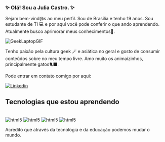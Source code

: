 ### ✨ Olá! Sou a Julia Castro. ✨

Sejam bem-vind@s ao meu perfil.
Sou de Brasília e tenho 19 anos. Sou estudante de TI 💻 e por aqui você pode conferir o que ando aprendendo. Atualmente busco aprimorar meus conhecimentos🤗.

![GeekLaptopGIF](https://user-images.githubusercontent.com/98162165/193184810-f73a11f3-09db-4ca8-b2b0-290ae023a909.gif)

Tenho paixão pela cultura geek 🪄 e asiática no geral e gosto de consumir conteúdos sobre no meu tempo livre.  Amo muito os animaizinhos, principalmente gatos🐈‍⬛.

Pode entrar em contato comigo por aqui:

[![Linkedin](https://img.shields.io/badge/LinkedIn-0077B5?style=for-the-badge&logo=linkedin&logoColor=white)](https://www.linkedin.com/in/juliagabc/)



## Tecnologias que estou aprendendo

<div style="display: inline_block"><br/>
    <img align="center" alt="html5" src= https://img.shields.io/badge/JavaScript-F7DF1E?style=for-the-badge&logo=javascript&logoColor=black/>
    <img align="center" alt="html5" src= https://img.shields.io/badge/Java-ED8B00?style=for-the-badge&logo=java&logoColor=white/>
    <img align="center" alt="html5" src=https://img.shields.io/badge/HTML5-E34F26?style=for-the-badge&logo=html5&logoColor=white />
    <img align="center" alt="html5" src= https://img.shields.io/badge/CSS3-1572B6?style=for-the-badge&logo=css3&logoColor=white/>

</div>


Acredito que através da tecnologia e da educação podemos mudar o mundo.

